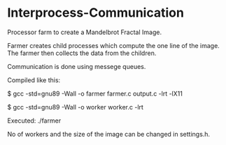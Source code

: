 # Interprocess-Communication
Processor farm to create a Mandelbrot Fractal Image.

Farmer creates child processes which compute the one line of the image. The farmer then collects the data from the children.

Communication is done using messege queues.

Compiled like this:

  $ gcc -std=gnu89 -Wall -o farmer farmer.c output.c -lrt -lX11

  $ gcc -std=gnu89 -Wall -o worker worker.c -lrt

Executed:
  ./farmer
  
No of workers and the size of the image can be changed in settings.h.
